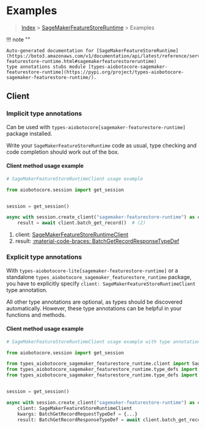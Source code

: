 # Examples

> [Index](../README.md) > [SageMakerFeatureStoreRuntime](./README.md) > Examples

!!! note ""

    Auto-generated documentation for [SageMakerFeatureStoreRuntime](https://boto3.amazonaws.com/v1/documentation/api/latest/reference/services/sagemaker-featurestore-runtime.html#sagemakerfeaturestoreruntime)
    type annotations stubs module [types-aiobotocore-sagemaker-featurestore-runtime](https://pypi.org/project/types-aiobotocore-sagemaker-featurestore-runtime/).

## Client

### Implicit type annotations

Can be used with `types-aiobotocore[sagemaker-featurestore-runtime]` package installed.

Write your `SageMakerFeatureStoreRuntime` code as usual,
type checking and code completion should work out of the box.



#### Client method usage example

```python
# SageMakerFeatureStoreRuntimeClient usage example

from aiobotocore.session import get_session


session = get_session()

async with session.create_client("sagemaker-featurestore-runtime") as client:  # (1)
    result = await client.batch_get_record()  # (2)
```

1. client: [SageMakerFeatureStoreRuntimeClient](./client.md)
2. result: [:material-code-braces: BatchGetRecordResponseTypeDef](./type_defs.md#batchgetrecordresponsetypedef)






### Explicit type annotations

With `types-aiobotocore-lite[sagemaker-featurestore-runtime]`
or a standalone `types_aiobotocore_sagemaker_featurestore_runtime` package, you have to explicitly specify
`client: SageMakerFeatureStoreRuntimeClient` type annotation.

All other type annotations are optional, as types should be discovered automatically.
However, these type annotations can be helpful in your functions and methods.


#### Client method usage example

```python
# SageMakerFeatureStoreRuntimeClient usage example with type annotations

from aiobotocore.session import get_session

from types_aiobotocore_sagemaker_featurestore_runtime.client import SageMakerFeatureStoreRuntimeClient
from types_aiobotocore_sagemaker_featurestore_runtime.type_defs import BatchGetRecordResponseTypeDef
from types_aiobotocore_sagemaker_featurestore_runtime.type_defs import BatchGetRecordRequestTypeDef


session = get_session()

async with session.create_client("sagemaker-featurestore-runtime") as client:
    client: SageMakerFeatureStoreRuntimeClient
    kwargs: BatchGetRecordRequestTypeDef = {...}
    result: BatchGetRecordResponseTypeDef = await client.batch_get_record(**kwargs)
```




